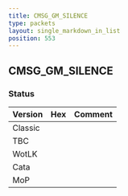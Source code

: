 ```yaml
---
title: CMSG_GM_SILENCE
type: packets
layout: single_markdown_in_list
position: 553
---
```


## CMSG_GM_SILENCE

### Status

Version | Hex | Comment
---------- | ---------- | ---------- 
Classic |  |  
TBC |  |  
WotLK |  |  
Cata |  |  
MoP |  |  